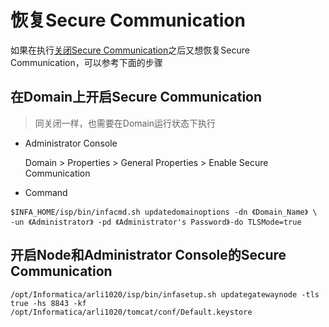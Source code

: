 # 恢复Secure Communication

如果在执行[关闭Secure Communication](/Administrator/PWC/disablesecurecommunication.md "关闭Secure Communication")之后又想恢复Secure Communication，可以参考下面的步骤


## 在Domain上开启Secure Communication
> 同关闭一样，也需要在Domain运行状态下执行

* Administrator Console

    Domain &gt; Properties &gt; General Properties &gt; Enable Secure Communication

* Command
```shell
$INFA_HOME/isp/bin/infacmd.sh updatedomainoptions -dn 《Domain_Name》 \
-un 《Administrator》 -pd 《Administrator's Password》-do TLSMode=true
```

## 开启Node和Administrator Console的Secure Communication

```shell
/opt/Informatica/arli1020/isp/bin/infasetup.sh updategatewaynode -tls true -hs 8843 -kf /opt/Informatica/arli1020/tomcat/conf/Default.keystore
```